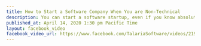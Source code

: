 ```yaml
---
title: How to Start a Software Company When You are Non-Technical
description: You can start a software startup, even if you know absolutely nothing about computers, code, or software. I explain how to do it and answer all of your questions.
published_at: April 14, 2020 1:30 pm Pacific Time
layout: facebook_video
facebook_video_url: https://www.facebook.com/TalariaSoftware/videos/219514585780768/
---
```


